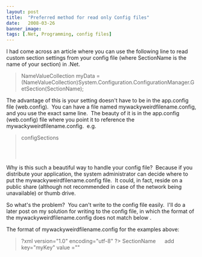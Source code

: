 ```yaml
---
layout: post
title:  "Preferred method for read only Config files"
date:   2008-03-26
banner_image: 
tags: [.Net, Programming, config files]
---
```


I had come across an article where you can use the following line to read custom section settings from your config file (where SectionName is the name of your section) in .Net.

> NameValueCollection myData = (NameValueCollection)System.Configuration.ConfigurationManager.GetSection(SectionName);

The advantage of this is your setting doesn't have to be in the app.config file (web.config).  You can have a file named mywackyweirdfilename.config, and you use the exact same line.  The beauty of it is in the app.config (web.config) file where you point it to reference the mywackyweirdfilename.config.  e.g.

> configSections
>      <section name="SectionName" type="System.Configuration.NameValueFileSectionHandler, System, Version=1.0.3300.0, Culture=neutral, PublicKeyToken=b77a5c561934e089"/>  
> </configSections>  
> <SectionName file="mywackyweirdfilename.config" />

Why is this such a beautiful way to handle your config file?  Because if you distribute your application, the system administrator can decide where to put the mywackyweirdfilename.config file.  It could, in fact, reside on a public share (although not recommended in case of the network being unavailable) or thumb drive.

So what's the problem?  You can't write to the config file easily.  I'll do a later post on my solution for writing to the config file, in which the format of the mywackyweirdfilename.config does not match below .

The format of mywackyweirdfilename.config for the examples above:

> ?xml version="1.0" encoding="utf-8" ?>
> SectionName 
>      add key="myKey" value ="" 
> </SectionName>